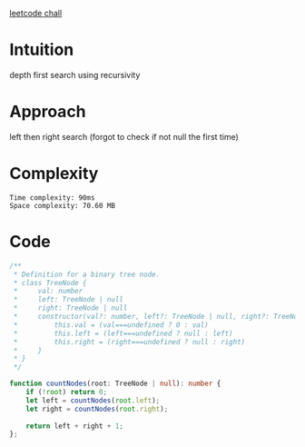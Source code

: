 [leetcode chall](https://leetcode.com/problems/count-complete-tree-nodes/description/)

# Intuition
depth first search using recursivity

# Approach
left then right search (forgot to check if not null the first time)

# Complexity

    Time complexity: 90ms
    Space complexity: 70.60 MB

# Code
```ts
/**
 * Definition for a binary tree node.
 * class TreeNode {
 *     val: number
 *     left: TreeNode | null
 *     right: TreeNode | null
 *     constructor(val?: number, left?: TreeNode | null, right?: TreeNode | null) {
 *         this.val = (val===undefined ? 0 : val)
 *         this.left = (left===undefined ? null : left)
 *         this.right = (right===undefined ? null : right)
 *     }
 * }
 */

function countNodes(root: TreeNode | null): number {
    if (!root) return 0;
    let left = countNodes(root.left);
    let right = countNodes(root.right);
    
    return left + right + 1;
};
```